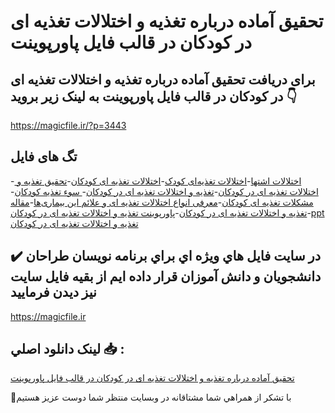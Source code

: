 # تحقیق آماده درباره تغذیه و اختلالات تغذیه ای در کودکان در قالب فایل پاورپوینت

## برای دریافت تحقیق آماده درباره تغذیه و اختلالات تغذیه ای در کودکان در قالب فایل پاورپوینت به لینک زیر بروید 👇

https://magicfile.ir/?p=3443

## تگ های فایل

-[ اختلالات اشتها](https://magicfile.ir/product/%d8%aa%d8%ba%d8%b0%db%8c%d9%87-%d9%88-%d8%a7%d8%ae%d8%aa%d9%84%d8%a7%d9%84%d8%a7%d8%aa-%d8%aa%d8%ba%d8%b0%db%8c%d9%87-%d8%a7%db%8c-%d8%af%d8%b1-%da%a9%d9%88%d8%af%da%a9%d8%a7%d9%86-%d9%be%d8%a7%d9%88%d8%b1%d9%be%d9%88%db%8c%d9%86%d8%aa/)-[اختلالات تغذیه‌ای کودک](https://magicfile.ir/product/%d8%aa%d8%ba%d8%b0%db%8c%d9%87-%d9%88-%d8%a7%d8%ae%d8%aa%d9%84%d8%a7%d9%84%d8%a7%d8%aa-%d8%aa%d8%ba%d8%b0%db%8c%d9%87-%d8%a7%db%8c-%d8%af%d8%b1-%da%a9%d9%88%d8%af%da%a9%d8%a7%d9%86-%d9%be%d8%a7%d9%88%d8%b1%d9%be%d9%88%db%8c%d9%86%d8%aa/)-[اختلالات تغذیه ای کودکان](https://magicfile.ir/product/%d8%aa%d8%ba%d8%b0%db%8c%d9%87-%d9%88-%d8%a7%d8%ae%d8%aa%d9%84%d8%a7%d9%84%d8%a7%d8%aa-%d8%aa%d8%ba%d8%b0%db%8c%d9%87-%d8%a7%db%8c-%d8%af%d8%b1-%da%a9%d9%88%d8%af%da%a9%d8%a7%d9%86-%d9%be%d8%a7%d9%88%d8%b1%d9%be%d9%88%db%8c%d9%86%d8%aa/)-[تحقیق تغذیه و اختلالات تغذیه ای در کودکان](https://magicfile.ir/product/%d8%aa%d8%ba%d8%b0%db%8c%d9%87-%d9%88-%d8%a7%d8%ae%d8%aa%d9%84%d8%a7%d9%84%d8%a7%d8%aa-%d8%aa%d8%ba%d8%b0%db%8c%d9%87-%d8%a7%db%8c-%d8%af%d8%b1-%da%a9%d9%88%d8%af%da%a9%d8%a7%d9%86-%d9%be%d8%a7%d9%88%d8%b1%d9%be%d9%88%db%8c%d9%86%d8%aa/)-[تغذیه و اختلالات تغذیه ای در کودکان](https://magicfile.ir/product/%d8%aa%d8%ba%d8%b0%db%8c%d9%87-%d9%88-%d8%a7%d8%ae%d8%aa%d9%84%d8%a7%d9%84%d8%a7%d8%aa-%d8%aa%d8%ba%d8%b0%db%8c%d9%87-%d8%a7%db%8c-%d8%af%d8%b1-%da%a9%d9%88%d8%af%da%a9%d8%a7%d9%86-%d9%be%d8%a7%d9%88%d8%b1%d9%be%d9%88%db%8c%d9%86%d8%aa/)-[ سوء تغذیه کودکان](https://magicfile.ir/product/%d8%aa%d8%ba%d8%b0%db%8c%d9%87-%d9%88-%d8%a7%d8%ae%d8%aa%d9%84%d8%a7%d9%84%d8%a7%d8%aa-%d8%aa%d8%ba%d8%b0%db%8c%d9%87-%d8%a7%db%8c-%d8%af%d8%b1-%da%a9%d9%88%d8%af%da%a9%d8%a7%d9%86-%d9%be%d8%a7%d9%88%d8%b1%d9%be%d9%88%db%8c%d9%86%d8%aa/)-[مشکلات تغذیه ای کودکان](https://magicfile.ir/product/%d8%aa%d8%ba%d8%b0%db%8c%d9%87-%d9%88-%d8%a7%d8%ae%d8%aa%d9%84%d8%a7%d9%84%d8%a7%d8%aa-%d8%aa%d8%ba%d8%b0%db%8c%d9%87-%d8%a7%db%8c-%d8%af%d8%b1-%da%a9%d9%88%d8%af%da%a9%d8%a7%d9%86-%d9%be%d8%a7%d9%88%d8%b1%d9%be%d9%88%db%8c%d9%86%d8%aa/)-[معرفی انواع اختلالات تغذیه ای و علائم این بیماری‌ها](https://magicfile.ir/product/%d8%aa%d8%ba%d8%b0%db%8c%d9%87-%d9%88-%d8%a7%d8%ae%d8%aa%d9%84%d8%a7%d9%84%d8%a7%d8%aa-%d8%aa%d8%ba%d8%b0%db%8c%d9%87-%d8%a7%db%8c-%d8%af%d8%b1-%da%a9%d9%88%d8%af%da%a9%d8%a7%d9%86-%d9%be%d8%a7%d9%88%d8%b1%d9%be%d9%88%db%8c%d9%86%d8%aa/)-[مقاله تغذیه و اختلالات تغذیه ای در کودکان](https://magicfile.ir/product/%d8%aa%d8%ba%d8%b0%db%8c%d9%87-%d9%88-%d8%a7%d8%ae%d8%aa%d9%84%d8%a7%d9%84%d8%a7%d8%aa-%d8%aa%d8%ba%d8%b0%db%8c%d9%87-%d8%a7%db%8c-%d8%af%d8%b1-%da%a9%d9%88%d8%af%da%a9%d8%a7%d9%86-%d9%be%d8%a7%d9%88%d8%b1%d9%be%d9%88%db%8c%d9%86%d8%aa/)-[پاورپوینت تغذیه و اختلالات تغذیه ای در کودکان](https://magicfile.ir/product/%d8%aa%d8%ba%d8%b0%db%8c%d9%87-%d9%88-%d8%a7%d8%ae%d8%aa%d9%84%d8%a7%d9%84%d8%a7%d8%aa-%d8%aa%d8%ba%d8%b0%db%8c%d9%87-%d8%a7%db%8c-%d8%af%d8%b1-%da%a9%d9%88%d8%af%da%a9%d8%a7%d9%86-%d9%be%d8%a7%d9%88%d8%b1%d9%be%d9%88%db%8c%d9%86%d8%aa/)-[ppt تغذیه و اختلالات تغذیه ای در کودکان](https://magicfile.ir/product/%d8%aa%d8%ba%d8%b0%db%8c%d9%87-%d9%88-%d8%a7%d8%ae%d8%aa%d9%84%d8%a7%d9%84%d8%a7%d8%aa-%d8%aa%d8%ba%d8%b0%db%8c%d9%87-%d8%a7%db%8c-%d8%af%d8%b1-%da%a9%d9%88%d8%af%da%a9%d8%a7%d9%86-%d9%be%d8%a7%d9%88%d8%b1%d9%be%d9%88%db%8c%d9%86%d8%aa/)

## ✔️ در سايت فايل هاي ويژه اي براي برنامه نويسان طراحان دانشجويان و دانش آموزان قرار داده ايم از بقيه فايل سايت نيز ديدن فرماييد

https://magicfile.ir


## لينک دانلود اصلي 📥 :

[تحقیق آماده درباره تغذیه و اختلالات تغذیه ای در کودکان در قالب فایل پاورپوینت](https://magicfile.ir/product/%d8%aa%d8%ba%d8%b0%db%8c%d9%87-%d9%88-%d8%a7%d8%ae%d8%aa%d9%84%d8%a7%d9%84%d8%a7%d8%aa-%d8%aa%d8%ba%d8%b0%db%8c%d9%87-%d8%a7%db%8c-%d8%af%d8%b1-%da%a9%d9%88%d8%af%da%a9%d8%a7%d9%86-%d9%be%d8%a7%d9%88%d8%b1%d9%be%d9%88%db%8c%d9%86%d8%aa/) 


🙏با تشکر از همراهي شما مشتاقانه در وبسایت منتظر شما دوست عزیز هستیم

